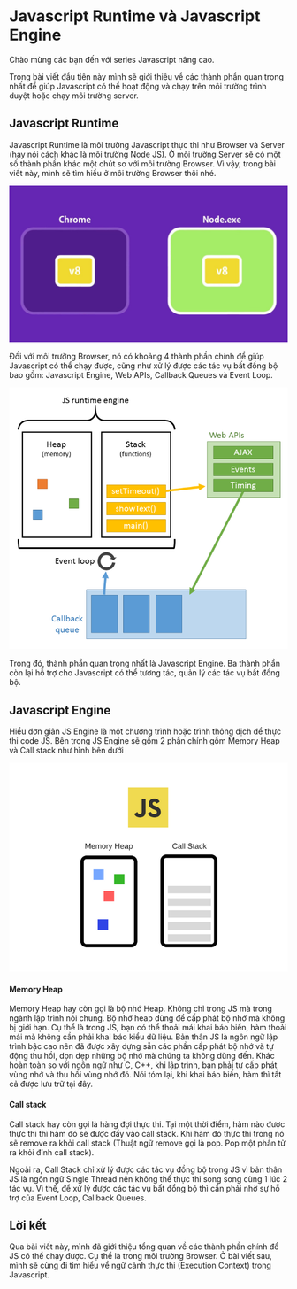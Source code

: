 # Javascript Runtime và Javascript Engine

Chào mừng các bạn đến với series Javascript nâng cao.

Trong bài viết đầu tiên này mình sẽ giới thiệu về các thành phần quan trọng nhất để giúp Javascript có thể hoạt động và chạy trên môi trường trình duyệt hoặc chạy môi trường server.

## Javascript Runtime

Javascript Runtime là môi trường Javascript thực thi như Browser và Server (hay nói cách khác là môi trường Node JS). Ở môi trường Server sẽ có một số thành phần khác một chút so với môi trường Browser. Vì vậy, trong bài viết này, mình sẽ tìm hiểu ở môi trường Browser thôi nhé.

![JS runtime](./images/1-js-runtime.jpeg)

Đối với môi trường Browser, nó có khoảng 4 thành phần chính để giúp Javascript có thể chạy được, cũng như xử lý được các tác vụ bất đồng bộ bao gồm: Javascript Engine, Web APIs, Callback Queues và Event Loop.

![JS runtime](./images/js-engine-2.png)

Trong đó, thành phần quan trọng nhất là Javascript Engine. Ba thành phần còn lại hỗ trợ cho Javascript có thể tương tác, quản lý các tác vụ bất đồng bộ.

## Javascript Engine

Hiểu đơn giản JS Engine là một chương trình hoặc trình thông dịch để thực thi code JS. Bên trong JS Engine sẽ gồm 2 phần chính gồm Memory Heap và Call stack như hình bên dưới

![JS engine](./images/2-js-engine.png)

#### Memory Heap

Memory Heap hay còn gọi là bộ nhớ Heap. Không chỉ trong JS mà trong ngành lập trình nói chung. Bộ nhớ heap dùng để cấp phát bộ nhớ mà không bị giới hạn. Cụ thể là trong JS, bạn có thể thoải mái khai báo biến, hàm thoải mái mà không cần phải khai báo kiểu dữ liệu. Bản thân JS là ngôn ngữ lập trình bậc cao nên đã được xây dựng sẵn các phần cấp phát bộ nhớ và tự động thu hồi, dọn dẹp những bộ nhớ mà chúng ta không dùng đến. Khác hoàn toàn so với ngôn ngữ như C, C++, khi lập trình, bạn phải tự cấp phát vùng nhớ và thu hồi vùng nhớ đó. Nói tóm lại, khi khai báo biến, hàm thì tất cả được lưu trữ tại đây.

#### Call stack

Call stack hay còn gọi là hàng đợi thực thi. Tại một thời điểm, hàm nào được thực thi thì hàm đó sẽ được đẩy vào call stack. Khi hàm đó thực thi trong nó sẽ remove ra khỏi call stack (Thuật ngữ remove gọi là pop. Pop một phần tử ra khỏi đỉnh call stack).

Ngoài ra, Call Stack chỉ xử lý được các tác vụ đồng bộ trong JS vì bản thân JS là ngôn ngữ Single Thread nên không thể thực thi song song cùng 1 lúc 2 tác vụ. Vì thế, để xử lý được các tác vụ bất đồng bộ thì cần phải nhờ sự hỗ trợ của Event Loop, Callback Queues.

## Lời kết

Qua bài viết này, mình đã giới thiệu tổng quan về các thành phần chính để JS có thể chạy được. Cụ thể là trong môi trường Browser. Ở bài viết sau, mình sẽ cùng đi tìm hiểu về ngữ cảnh thực thi (Execution Context) trong Javascript.

